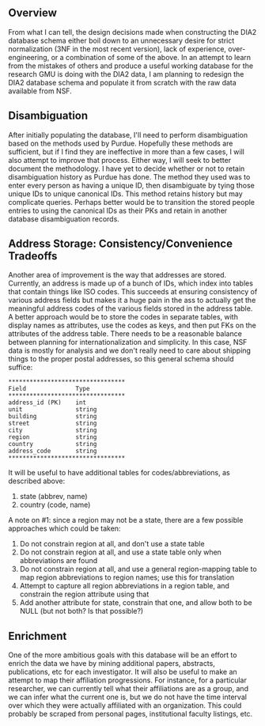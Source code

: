 ## Overview

From what I can tell, the design decisions made when constructing the DIA2
database schema either boil down to an unnecessary desire for strict
normalization (3NF in the most recent version), lack of experience,
over-engineering, or a combination of some of the above. In an attempt to learn
from the mistakes of others and produce a useful working database for the
research GMU is doing with the DIA2 data, I am planning to redesign the DIA2
database schema and populate it from scratch with the raw data available from NSF.

## Disambiguation

After initially populating the database, I'll need to perform disambiguation
based on the methods used by Purdue. Hopefully these methods are sufficient, but
if I find they are ineffective in more than a few cases, I will also attempt to
improve that process. Either way, I will seek to better document the
methodology. I have yet to decide whether or not to retain disambiguation
history as Purdue has done. The method they used was to enter every person
as having a unique ID, then disambiguate by tying those unique IDs to unique
canonical IDs. This method retains history but may complicate queries.
Perhaps better would be to transition the stored people entries to using the
canonical IDs as their PKs and retain in another database disambiguation
records.

## Address Storage: Consistency/Convenience Tradeoffs

Another area of improvement is the way that addresses are stored. Currently, an
address is made up of a bunch of IDs, which index into tables that contain
things like ISO codes. This succeeds at ensuring consistency of various address
fields but makes it a huge pain in the ass to actually get the meaningful
address codes of the various fields stored in the address table. A better
approach would be to store the codes in separate tables, with display names as
attributes, use the codes as keys, and then put FKs on the attributes of the
address table. There needs to be a reasonable balance between planning for
internationalization and simplicity. In this case, NSF data is mostly for
analysis and we don't really need to care about shipping things to the proper
postal addresses, so this general schema should suffice:

    *********************************
    Field              Type
    *********************************
    address_id (PK)    int
    unit               string
    building           string
    street             string
    city               string
    region             string
    country            string
    address_code       string
    *********************************

It will be useful to have additional tables for codes/abbreviations, as
described above:

1. state (abbrev, name)
2. country (code, name)

A note on #1: since a region may not be a state, there are a few possible
approaches which could be taken:

1. Do not constrain region at all, and don't use a state table
2. Do not constrain region at all, and use a state table only when abbreviations
   are found
3. Do not constrain region at all, and use a general region-mapping table to map
   region abbreviations to region names; use this for translation
4. Attempt to capture all region abbreviations in a region table, and constrain
   the region attribute using that
5. Add another attribute for state, constrain that one, and allow both to be
   NULL (but not both? Is that possible?)

## Enrichment

One of the more ambitious goals with this database will be an effort to enrich
the data we have by mining additional papers, abstracts, publications, etc for
each investigator. It will also be useful to make an attempt to map their
affiliation progressions. For instance, for a particular researcher, we can
currently tell what their affiliations are as a group, and we can infer what the
current one is, but we do not have the time interval over which they were
actually affiliated with an organization. This could probably be scraped from
personal pages, institutional faculty listings, etc.
